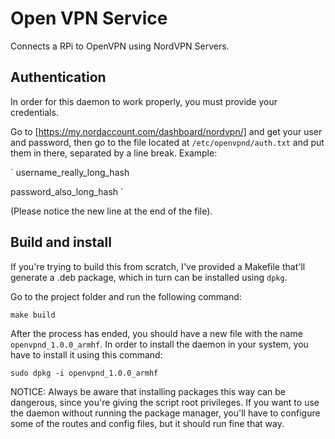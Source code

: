 # Open VPN Service

Connects a RPi to OpenVPN using NordVPN Servers.

## Authentication

In order for this daemon to work properly, you must provide your credentials.

Go to [https://my.nordaccount.com/dashboard/nordvpn/] and get your user and password,
then go to the file located at `/etc/openvpnd/auth.txt` and put them in there, separated
by a line break. Example:

`
username_really_long_hash

password_also_long_hash
`

(Please notice the new line at the end of the file).

## Build and install

If you're trying to build this from scratch, I've provided a Makefile that'll generate a .deb
package, which in turn can be installed using `dpkg`.

Go to the project folder and run the following command:

`
make build
`

After the process has ended, you should have a new file with the name `openvpnd_1.0.0_armhf`.
In order to install the daemon in your system, you have to install it using this command:

`
sudo dpkg -i openvpnd_1.0.0_armhf
`

NOTICE: Always be aware that installing packages this way can be dangerous, since you're giving the script
root privileges. If you want to use the daemon without running the package manager, you'll have to
configure some of the routes and config files, but it should run fine that way.

